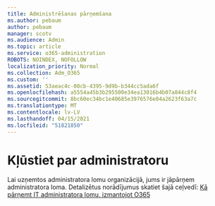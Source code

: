 ```yaml
---
title: Administrēšanas pārņemšana
ms.author: pebaum
author: pebaum
manager: scotv
ms.audience: Admin
ms.topic: article
ms.service: o365-administration
ROBOTS: NOINDEX, NOFOLLOW
localization_priority: Normal
ms.collection: Adm_O365
ms.custom: ''
ms.assetid: 53aeac4c-00cb-4395-9d9b-b344cc5ada6f
ms.openlocfilehash: a5554a45b3b295500e34ea13016b4b07a844c8f4
ms.sourcegitcommit: 8bc60ec34bc1e40685e3976576e04a2623f63a7c
ms.translationtype: MT
ms.contentlocale: lv-LV
ms.lasthandoff: 04/15/2021
ms.locfileid: "51821850"
---
```

# <a name="become-an-admin"></a>Kļūstiet par administratoru

Lai uzņemtos administratora lomu organizācijā, jums ir jāpārņem administratora loma. Detalizētus norādījumus skatiet šajā ceļvedī: [Kā pārņemt IT administratora lomu, izmantojot O365](https://powerbi.microsoft.com/pt-pt/blog/how-to-perform-an-it-admin-takeover-with-o365/)
